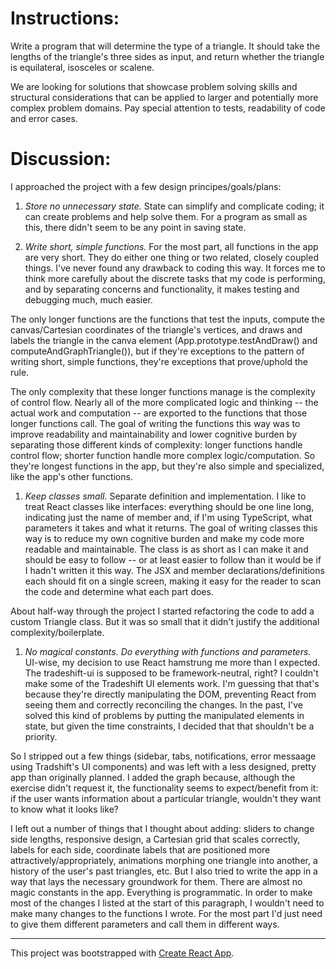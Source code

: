 # Instructions:

Write a program that will determine the type of a triangle. It should take the lengths of the triangle's three sides as input, and return whether the triangle is equilateral, isosceles or scalene.


We are looking for solutions that showcase problem solving skills and structural considerations that can be applied to larger and potentially more complex problem domains. Pay special attention to tests, readability of code and error cases.

# Discussion:

I approached the project with a few design principes/goals/plans:

1. *Store no unnecessary state.* State can simplify and complicate coding; it can create problems and help solve them. For a program as small as this, there didn't seem to be any point in saving state.

1. *Write short, simple functions.* For the most part, all functions in the app are very short. They do either one thing or two related, closely coupled things. I've never found any drawback to coding this way. It forces me to think more carefully about the discrete tasks that my code is performing, and by separating concerns and functionality, it makes testing and debugging much, much easier.

  The only longer functions are the functions that test the inputs, compute the canvas/Cartesian coordinates of the triangle's vertices, and draws and labels the triangle in the canva element (App.prototype.testAndDraw() and computeAndGraphTriangle()), but if they're exceptions to the pattern of writing short, simple functions, they're exceptions that prove/uphold the rule.

  The only complexity that these longer functions manage is the complexity of control flow. Nearly all of the more complicated logic and thinking -- the actual work and computation -- are exported to the functions that those longer functions call. The goal of writing the functions this way was to improve readability and maintainability and lower cognitive burden by separating those different kinds of complexity: longer functions handle control flow; shorter function handle more complex logic/computation. So they're longest functions in the app, but they're also simple and specialized, like the app's other functions.

1. *Keep classes small.* Separate definition and implementation. I like to treat React classes like interfaces: everything should be one line long, indicating just the name of member and, if I'm using TypeScript, what parameters it takes and what it returns. The goal of writing classes this way is to reduce my own cognitive burden and make my code more readable and maintainable. The class is as short as I can make it and should be easy to follow -- or at least easier to follow than it would be if I hadn't written it this way. The JSX and member declarations/definitions each should fit on a single screen, making it easy for the reader to scan the code and determine what each part does.

About half-way through the project I started refactoring the code to add a custom Triangle class. But it was so small that it didn't justify the additional complexity/boilerplate.

1. *No magical constants. Do everything with functions and parameters.* UI-wise, my decision to use React hamstrung me more than I expected. The tradeshift-ui is supposed to be framework-neutral, right? I couldn't make some of the Tradeshift UI elements work. I'm guessing that that's because they're directly manipulating the DOM, preventing React from seeing them and correctly reconciling the changes. In the past, I've solved this kind of problems by putting the manipulated elements in state, but given the time constraints, I decided that that shouldn't be a priority.

So I stripped out a few things (sidebar, tabs, notifications, error messaage using Tradshift's UI components) and was left with a less designed, pretty app than originally planned. I added the graph because, although the exercise didn't request it, the functionality seems to expect/benefit from it: if the user wants information about a particular triangle, wouldn't they want to know what it looks like?



I left out a number of things that I thought about adding: sliders to change side lengths, responsive design, a Cartesian grid that scales correctly, labels for each side, coordinate labels that are positioned more attractively/appropriately, animations morphing one triangle into another, a history of the user's past triangles, etc. But I also tried to write the app in a way that lays the necessary groundwork for them. There are almost no magic constants in the app. Everything is programmatic. In order to make most of the changes I listed at the start of this paragraph, I wouldn't need to make many changes to the functions I wrote. For the most part I'd just need to give them different parameters and call them in different ways.

---


This project was bootstrapped with [Create React App](https://github.com/facebookincubator/create-react-app).